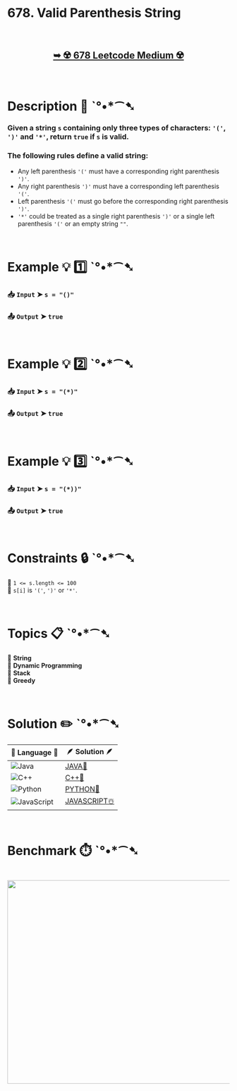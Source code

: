 # 678. Valid Parenthesis String

</br>

<h2 align="center"> 

<a href="https://leetcode.com/problems/valid-parenthesis-string/description/"><strong>➥ ☢️ 678 Leetcode Medium ☢️ </strong></a>
</h2>

</br>

# Description 📜 ˋ°•*⁀➷

### Given a string `s` containing only three types of characters: `'('`, `')'` and `'*'`, return `true` if `s` is valid.

### The following rules define a valid string:

- Any left parenthesis `'('` must have a corresponding right parenthesis `')'`.
- Any right parenthesis `')'` must have a corresponding left parenthesis `'('`.
- Left parenthesis `'('` must go before the corresponding right parenthesis `')'`.
- `'*'` could be treated as a single right parenthesis `')'` or a single left parenthesis `'('` or an empty string `""`.

</br>

# Example 💡 1️⃣ ˋ°•*⁀➷

  ### 📥 `Input`  ➤ `s = "()"`

  ### 📤 `Output`  ➤ `true`

</br>

# Example 💡 2️⃣ ˋ°•*⁀➷

  ### 📥 `Input`  ➤ `s = "(*)"`

  ### 📤 `Output`  ➤ `true`

</br>

# Example 💡 3️⃣ ˋ°•*⁀➷

  ### 📥 `Input`  ➤ `s = "(*))"`

  ### 📤 `Output`  ➤ `true`

</br>

# Constraints 🔒 ˋ°•*⁀➷

🔹 `1 <= s.length <= 100` </br>
🔹 `s[i]` is `'('`, `')'` or `'*'`. </br>

</br>

# Topics 📋 ˋ°•*⁀➷

🔸 **String** </br>
🔸 **Dynamic Programming** </br>
🔸 **Stack** </br>
🔸 **Greedy** </br>

</br>

# Solution ✏️ ˋ°•*⁀➷

| 📒 Language 📒  | 🪶 Solution 🪶 |
| ------------- | ------------- |
|  ![Java](https://img.shields.io/badge/java-%23ED8B00.svg?style=for-the-badge&logo=openjdk&logoColor=white)  | [JAVA🍁]() |
|  ![C++](https://img.shields.io/badge/c++-%2300599C.svg?style=for-the-badge&logo=c%2B%2B&logoColor=white)  | [C++🎲]()  |
|  ![Python](https://img.shields.io/badge/python-3670A0?style=for-the-badge&logo=python&logoColor=ffdd54)    | [PYTHON🍰]() |
| ![JavaScript](https://img.shields.io/badge/javascript-%23323330.svg?style=for-the-badge&logo=javascript&logoColor=%23F7DF1E)   | [JAVASCRIPT☃️]() |

</br>

# Benchmark ⏱️ ˋ°•*⁀➷

<h1  align="center" >

<img src ="https://github.com/user-attachments/assets/" width = "700px" height="462px" />

</h1>
